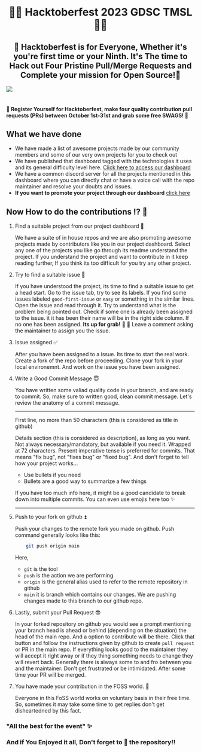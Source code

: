 <h1 align=center>🌟💫 Hacktoberfest 2023 GDSC TMSL💫🌟</h1>


## <center> 🌟 Hacktoberfest is for Everyone, Whether it's you're first time or your Ninth. It's The time to Hack out Four Pristine Pull/Merge Requests and Complete your mission for Open Source!🌟</center>

<img align="center" src="https://res.cloudinary.com/practicaldev/image/fetch/s--ds97LCK---/c_imagga_scale,f_auto,fl_progressive,h_420,q_auto,w_1000/https://dev-to-uploads.s3.amazonaws.com/uploads/articles/ymlmr15l83rrjq8natft.jpg"/>
 
#### <br> 📢 Register Yourself for Hacktoberfest, make four quality contribution pull requests (PRs) between October 1st-31st and grab some free SWAGS! 🌟

## What we have done

- We have made a list of awesome projects made by our community members and some of our very own projects for you to check out
- We have published that dashboard tagged with the technologies it uses and its general difficulty level here. [Click here to access our dashboard](https://hacktoberfest-gdsc-tmsl-4eaa0.web.app/)
- We have a common discord server for all the projects mentioned in this dashboard where you can directly chat or have a voice call with the repo maintainer and resolve your doubts and issues.
- **If you want to promote your project through our dashboard** [click here](bit.ly/hacktoberfest-tmsl)

## Now How to do the contributions ⁉️ 💭

1. Find a suitable project from our project dashboard 📝

   We have a suite of in house repos and we are also promoting awesome projects made by contributors like you in our project dashboard. Select any one of the projects you like go through its readme understand the project. If you understand the project and want to contribute in it keep reading further, If you think its too difficult for you try any other project.

2. Try to find a suitable issue 📍

   If you have understood the project, its time to find a suitable issue to get a head start. Go to the issue tab, try to see its labels. If you find some issues labeled `good-first-issue` or `easy` or something in the similar lines. Open the issue and read through it. Try to understand what is the problem being pointed out. Check if some one is already been assigned to the issue. it it has been their name will be in the right side column. If no one has been assigned. **Its up for grab!** 🎉 🎉 Leave a comment asking the maintainer to assign you the issue.

3. Issue assigned ✅

   After you have been assigned to a issue. Its time to start the real work. Create a fork of the repo before proceeding. Clone your fork in your local environemnt. And work on the issue you have been assigned.

4. Write a Good Commit Message 😇

   You have written some valiad quality code in your branch, and are ready to commit. So, make sure to written good, clean commit message.
   Let's review the anatomy of a commit message.

   ***

   First line, no more than 50 characters (this is considered as title in github)

   Details section (this is considered as description), as long as you want. Not always necessary/mandatory, but
   available if you need it. Wrapped at 72 characters. Present imperative
   tense is preferred for commits. That means "fix bug", not "fixes bug" or
   "fixed bug". And don't forget to tell how your project works...

   - Use bullets if you need
   - Bullets are a good way to summarize a few things

   If you have too much info here, it might be a good candidate to break
   down into multiple commits. You can even use emojis here too :sparkles:

   ***

5. Push to your fork on github ⏫

   Push your changes to the remote fork you made on github. Push command generally looks like this:

   ```sh
       git push origin main
   ```

   Here,

   - `git` is the tool
   - `push` is the action we are performing
   - `origin` is the general alias used to refer to the remote repository in github
   - `main` it is branch which contains our changes. We are pushing changes made to this branch to our github repo.

6. Lastly, submit your Pull Request 😎

   In your forked repository on github you would see a prompt mentioning your branch head is ahead or behind (depending on the situation) the head of the main repo. And a option to contribute will be there. Click that button and follow the instructions given by github to create `pull request` or PR in the main repo. If everything looks good to the maintainer they will accept it right away or if they thing something needs to change they will revert back. Generally there is always some to and fro between you and the maintainer. Don't get frustrated or be intimidated. After some time your PR will be merged.

7. You have made your contribution in the FOSS world. 🥳

   Everyone in this FoSS world works on voluntary basis in their free time. So, sometimes it may take some time to get replies don't get disheartedned by this fact.


### "All the best for the event" ✨

### And if You Enjoyed it all, Don't forget to 🌟 the repository!!

